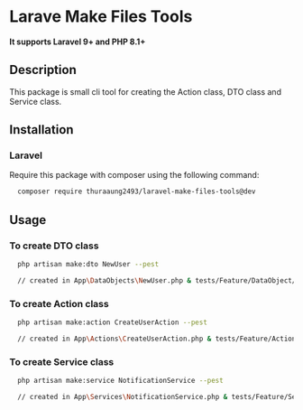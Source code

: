 # Larave Make Files Tools

**It supports Laravel 9+ and PHP 8.1+**

## Description

This package is small cli tool for creating the Action class, DTO class and Service class.

## Installation

### Laravel

Require this package with composer using the following command:

```bash
  composer require thuraaung2493/laravel-make-files-tools@dev
```

## Usage

### To create DTO class

```bash
  php artisan make:dto NewUser --pest

  // created in App\DataObjects\NewUser.php & tests/Feature/DataObject/NewUserTest.php
```

### To create Action class

```bash
  php artisan make:action CreateUserAction --pest

  // created in App\Actions\CreateUserAction.php & tests/Feature/Actions/CreateUserActionTest.php
```

### To create Service class

```bash
  php artisan make:service NotificationService --pest

  // created in App\Services\NotificationService.php & tests/Feature/Services/NotificationServiceTest.php
```
